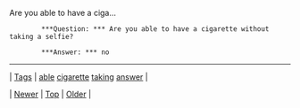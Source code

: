 <!--
title: Are you able to have a cigarette without taking a selfie?
date: 2020-06-28T15:27:00.316Z
tags: able, cigarette, taking, answer
-->


Are you able to have a ciga...


            ***Question: *** Are you able to have a cigarette without taking a selfie?

            ***Answer: *** no
            

<!--BOTTOM-POST-NAVIGATION-->
---

| [Tags](tags.md) | [able](tag-able.md) [cigarette](tag-cigarette.md) [taking](tag-taking.md) [answer](tag-answer.md) |

| [Newer](87763461324.md) | [Top](index.md) | [Older](87772552134.md) |